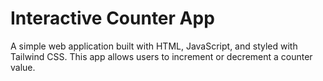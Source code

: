# Interactive Counter App

A simple web application built with HTML, JavaScript, and styled with Tailwind CSS. This app allows users to increment or decrement a counter value.
